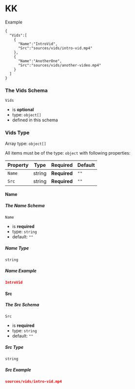 # KK
Example
```
{
  "Vids":[
    {
      "Name":"IntroVid",
      "Src":"sources/vids/intro-vid.mp4"
    },
    {
      "Name":"AnotherOne",
      "Src":"sources/vids/another-video.mp4"
    }
  ]
}
```

### The Vids Schema

`Vids`

* is **optional**
* type: `object[]`
* defined in this schema

### Vids Type


Array type: `object[]`

All items must be of the type:
`object` with following properties:


| Property | Type | Required | Default |
|----------|------|----------|---------|
| `Name`| string | **Required** | `""` |
| `Src`| string | **Required** | `""` |



#### Name
##### The Name Schema


`Name`

* is **required**
* type: `string`
* default: `""`


##### Name Type


`string`


##### Name Example

```json
IntroVid
```




#### Src
##### The Src Schema


`Src`

* is **required**
* type: `string`
* default: `""`


##### Src Type


`string`


##### Src Example

```json
sources/vids/intro-vid.mp4
```
